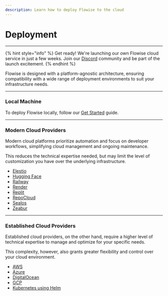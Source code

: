 ```yaml
---
description: Learn how to deploy Flowise to the cloud
---
```


# Deployment

***

{% hint style="info" %}
Get ready! We're launching our own Flowise cloud service in just a few weeks. Join our [Discord](https://discord.com/invite/jbaHfsRVBW) community and be part of the launch excitement.
{% endhint %}

Flowise is designed with a platform-agnostic architecture, ensuring compatibility with a wide range of deployment environments to suit your infrastructure needs.

***

### Local Machine

To deploy Flowise locally, follow our [Get Started](../../getting-started/) guide.

***

### **Modern Cloud Providers**

Modern cloud platforms prioritize automation and focus on developer workflows, simplifying cloud management and ongoing maintenance.&#x20;

This reduces the technical expertise needed, but may limit the level of customization you have over the underlying infrastructure.

* [Elestio](https://elest.io/open-source/flowiseai)
* [Hugging Face](hugging-face.md)
* [Railway](railway.md)
* [Render](render.md)
* [Replit](replit.md)
* [RepoCloud](https://repocloud.io/details/?app\_id=29)
* [Sealos](sealos.md)
* [Zeabur](zeabur.md)

***

### Established Cloud Providers

Established cloud providers, on the other hand, require a higher level of technical expertise to manage and optimize for your specific needs.&#x20;

This complexity, however, also grants greater flexibility and control over your cloud environment.

* [AWS](aws.md)
* [Azure](azure.md)
* [DigitalOcean](digital-ocean.md)
* [GCP](gcp.md)
* [Kubernetes using Helm](https://artifacthub.io/packages/helm/cowboysysop/flowise)
